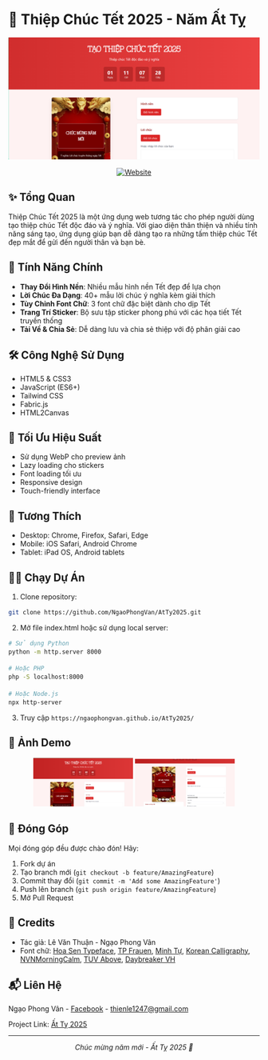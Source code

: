 # 🎊 Thiệp Chúc Tết 2025 - Năm Ất Tỵ

<div align="center">
  <img src="./images/preview.png" alt="Preview" width="600px">
  
  [![Website](https://img.shields.io/badge/Website-Live%20Demo-brightgreen)](https://ngaophongvan.github.io/AtTy2025/)
</div>

## ✨ Tổng Quan

Thiệp Chúc Tết 2025 là một ứng dụng web tương tác cho phép người dùng tạo thiệp chúc Tết độc đáo và ý nghĩa. Với giao diện thân thiện và nhiều tính năng sáng tạo, ứng dụng giúp bạn dễ dàng tạo ra những tấm thiệp chúc Tết đẹp mắt để gửi đến người thân và bạn bè.

## 🌟 Tính Năng Chính

- **Thay Đổi Hình Nền**: Nhiều mẫu hình nền Tết đẹp để lựa chọn
- **Lời Chúc Đa Dạng**: 40+ mẫu lời chúc ý nghĩa kèm giải thích
- **Tùy Chỉnh Font Chữ**: 3 font chữ đặc biệt dành cho dịp Tết
- **Trang Trí Sticker**: Bộ sưu tập sticker phong phú với các họa tiết Tết truyền thống
- **Tải Về & Chia Sẻ**: Dễ dàng lưu và chia sẻ thiệp với độ phân giải cao

## 🛠️ Công Nghệ Sử Dụng

- HTML5 & CSS3
- JavaScript (ES6+)
- Tailwind CSS
- Fabric.js
- HTML2Canvas

## 🚀 Tối Ưu Hiệu Suất

- Sử dụng WebP cho preview ảnh
- Lazy loading cho stickers
- Font loading tối ưu
- Responsive design
- Touch-friendly interface

## 📱 Tương Thích

- Desktop: Chrome, Firefox, Safari, Edge
- Mobile: iOS Safari, Android Chrome
- Tablet: iPad OS, Android tablets

## 🏃‍♂️ Chạy Dự Án

1. Clone repository:
```bash
git clone https://github.com/NgaoPhongVan/AtTy2025.git
```

2. Mở file index.html hoặc sử dụng local server:
```bash
# Sử dụng Python
python -m http.server 8000

# Hoặc PHP
php -S localhost:8000

# Hoặc Node.js
npx http-server
```

3. Truy cập `https://ngaophongvan.github.io/AtTy2025/`

## 📸 Ảnh Demo

<div align="center">
  <img src="./images/demo-1.png" width="200px">
  <img src="./images/demo-3.png" width="200px">
</div>

## 🤝 Đóng Góp

Mọi đóng góp đều được chào đón! Hãy:

1. Fork dự án
2. Tạo branch mới (`git checkout -b feature/AmazingFeature`)
3. Commit thay đổi (`git commit -m 'Add some AmazingFeature'`)
4. Push lên branch (`git push origin feature/AmazingFeature`)
5. Mở Pull Request

## 👏 Credits

- Tác giả: Lê Văn Thuận - Ngạo Phong Vân
- Font chữ: [Hoa Sen Typeface](https://www.dafontvn.com/2024/06/hoa-sen-typeface.html), [TP Frauen](https://www.dafontvn.com/2024/01/font-viet-hoa-tp-frauen-2-font.html), [Minh Tự](https://www.dafontvn.com/2022/01/font-chu-minh-tu-viet-hoa-cuc-ep.html), [Korean Calligraphy](https://www.dafontvn.com/2022/01/font-korean-calligraphy-viet-hoa.html), [NVNMorningCalm](), [TUV Above](https://www.dafontvn.com/2024/01/font-viet-hoa-tuv-above-4-font.html), [Daybreaker VH](https://www.dafontvn.com/2022/02/font-viet-hoa-daybreaker.html)

## 📬 Liên Hệ

Ngạo Phong Vân - [Facebook](https://www.facebook.com/ngao.phong.van) - thienle1247@gmail.com

Project Link: [Ất Tỵ 2025](https://github.com/NgaoPhongVan/AtTy2025)

---
<div align="center">
  <i>Chúc mừng năm mới - Ất Tỵ 2025 🐍</i>
</div>
